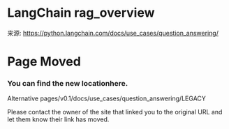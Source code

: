 # LangChain rag_overview

来源: https://python.langchain.com/docs/use_cases/question_answering/

# Page Moved

### You can find the new locationhere.

Alternative pages/v0.1/docs/use_cases/question_answering/LEGACY

Please contact the owner of the site that linked you to the original URL and let them know their link has moved.

